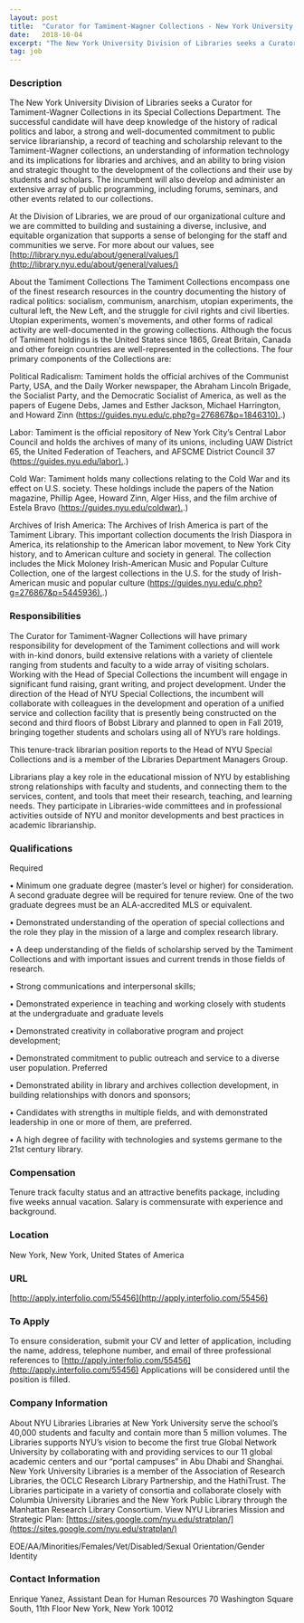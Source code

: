 ```yaml
---
layout: post
title:  "Curator for Tamiment-Wagner Collections - New York University, Division of Libraries"
date:   2018-10-04
excerpt: "The New York University Division of Libraries seeks a Curator for Tamiment-Wagner Collections in its Special Collections Department. The successful candidate will have deep knowledge of the history of radical politics and labor, a strong and well-documented commitment to public service librarianship, a record of teaching and scholarship relevant to..."
tag: job
---
```


### Description   

The New York University Division of Libraries seeks a Curator for Tamiment-Wagner Collections in its Special Collections Department. The successful candidate will have deep knowledge of the history of radical politics and labor, a strong and well-documented commitment to public service librarianship, a record of teaching and scholarship relevant to the Tamiment-Wagner collections, an understanding of information technology and its implications for libraries and archives, and an ability to bring vision and strategic thought to the development of the collections and their use by students and scholars. The incumbent will also develop and administer an extensive array of public programming, including forums, seminars, and other events related to our collections.

At the Division of Libraries, we are proud of our organizational culture and we are committed to building and sustaining a diverse, inclusive, and equitable organization that supports a sense of belonging for the staff and communities we serve. For more about our values, see [http://library.nyu.edu/about/general/values/](http://library.nyu.edu/about/general/values/)

About the Tamiment Collections
The Tamiment Collections encompass one of the finest research resources in the country documenting the history of radical politics: socialism, communism, anarchism, utopian experiments, the cultural left, the New Left, and the struggle for civil rights and civil liberties. Utopian experiments, women's movements, and other forms of radical activity are well-documented in the growing collections. Although the focus of Tamiment holdings is the United States since 1865, Great Britain, Canada and other foreign countries are well-represented in the collections. The four primary components of the Collections are:

Political Radicalism: Tamiment holds the official archives of the Communist Party, USA, and the Daily Worker newspaper, the Abraham Lincoln Brigade, the Socialist Party, and the Democratic Socialist of America, as well as the papers of Eugene Debs, James and Esther Jackson, Michael Harrington, and Howard Zinn ([https://guides.nyu.edu/c.php?g=276867&p=1846310).](https://guides.nyu.edu/c.php?g=276867&p=1846310).)

Labor: Tamiment is the official repository of New York City’s Central Labor Council and holds the archives of many of its unions, including UAW District 65, the United Federation of Teachers, and AFSCME District Council 37 ([https://guides.nyu.edu/labor).](https://guides.nyu.edu/labor).)

Cold War: Tamiment holds many collections relating to the Cold War and its effect on U.S. society. These holdings include the papers of the Nation magazine, Phillip Agee, Howard Zinn, Alger Hiss, and the film archive of Estela Bravo ([https://guides.nyu.edu/coldwar).](https://guides.nyu.edu/coldwar).)

Archives of Irish America: The Archives of Irish America is part of the Tamiment Library. This important collection documents the Irish Diaspora in America, its relationship to the American labor movement, to New York City history, and to American culture and society in general. The collection includes the Mick Moloney Irish-American Music and Popular Culture Collection, one of the largest collections in the U.S. for the study of Irish-American music and popular culture ([https://guides.nyu.edu/c.php?g=276867&p=5445936).](https://guides.nyu.edu/c.php?g=276867&p=5445936).)


### Responsibilities   

The Curator for Tamiment-Wagner Collections will have primary responsibility for development of the Tamiment collections and will work with in-kind donors, build extensive relations with a variety of clientele ranging from students and faculty to a wide array of visiting scholars. Working with the Head of Special Collections the incumbent will engage in significant fund raising, grant writing, and project development. Under the direction of the Head of NYU Special Collections, the incumbent will collaborate with colleagues in the development and operation of a unified service and collection facility that is presently being constructed on the second and third floors of Bobst Library and planned to open in Fall 2019, bringing together students and scholars using all of NYU’s rare holdings.

This tenure-track librarian position reports to the Head of NYU Special Collections and is a member of the Libraries Department Managers Group.

Librarians play a key role in the educational mission of NYU by establishing strong relationships with faculty and students, and connecting them to the services, content, and tools that meet their research, teaching, and learning needs.  They participate in Libraries-wide committees and in professional activities outside of NYU and monitor developments and best practices in academic librarianship. 



### Qualifications   

Required

• 	Minimum one graduate degree (master’s level or higher) for consideration. A second graduate degree will be required for tenure review. One of the two graduate degrees must be an ALA-accredited MLS or equivalent.

• 	Demonstrated understanding of the operation of special collections and the role they play in the mission of a large and complex research library.

• 	A deep understanding of the fields of scholarship served by the Tamiment Collections and with important issues and current trends in those fields of research.

• 	Strong communications and interpersonal skills; 

• 	Demonstrated experience in teaching and working closely with students at the undergraduate and graduate levels

• 	Demonstrated creativity in collaborative program and project development; 

• 	Demonstrated commitment to public outreach and service to a diverse user population. 
Preferred

• 	Demonstrated ability in library and archives collection development, in building relationships with donors and sponsors; 

• 	Candidates with strengths in multiple fields, and with demonstrated leadership in one or more of them, are preferred. 

• 	A high degree of facility with technologies and systems germane to the 21st century library. 


### Compensation   

Tenure track faculty status and an attractive benefits package, including five weeks annual vacation. Salary is commensurate with experience and background.


### Location   

New York, New York, United States of America


### URL   

[http://apply.interfolio.com/55456](http://apply.interfolio.com/55456)

### To Apply   

To ensure consideration, submit your CV and letter of application, including the name, address, telephone number, and email of three professional references to [http://apply.interfolio.com/55456](http://apply.interfolio.com/55456) Applications will be considered until the position is filled.


### Company Information   

About NYU Libraries
Libraries at New York University serve the school’s 40,000 students and faculty and contain more than 5 million volumes. The Libraries supports NYU’s vision to become the first true Global Network University by collaborating with and providing services to our 11 global academic centers and our “portal campuses” in Abu Dhabi and Shanghai. New York University Libraries is a member of the Association of Research Libraries, the OCLC Research Library Partnership, and the HathiTrust. The Libraries participate in a variety of consortia and collaborate closely with Columbia University Libraries and the New York Public Library through the Manhattan Research Library Consortium. View NYU Libraries Mission and Strategic Plan: [https://sites.google.com/nyu.edu/stratplan/](https://sites.google.com/nyu.edu/stratplan/)

EOE/AA/Minorities/Females/Vet/Disabled/Sexual Orientation/Gender Identity


### Contact Information   

Enrique Yanez, Assistant Dean for Human Resources
70 Washington Square South, 11th Floor
New York, New York 10012


